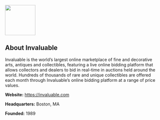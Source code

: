 <img src="https://user-images.githubusercontent.com/5342767/210631288-8ccc75c6-fe48-4870-b0e1-397ec1f5cf2c.jpeg" width="100" height="100" />


## About Invaluable
Invaluable is the world’s largest online marketplace of fine and decorative arts, antiques and collectibles, featuring a 
live online bidding platform that allows collectors and dealers to bid in real-time in auctions held around the world. 
Hundreds of thousands of rare and unique collectibles are offered each month through Invaluable’s online bidding platform 
at a range of price values.

<strong>Website:</strong> https://invaluable.com

<strong>Headquarters:</strong> Boston, MA

<strong>Founded:</strong> 1989
